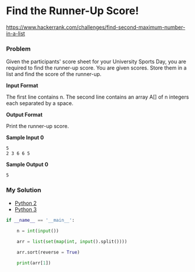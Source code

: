 # Find the Runner-Up Score!

https://www.hackerrank.com/challenges/find-second-maximum-number-in-a-list

### Problem

Given the participants' score sheet for your University Sports Day, you are required to find the runner-up score. 
You are given scores. Store them in a list and find the score of the runner-up.

**Input Format**

The first line contains n. The second line contains an array A[] of n integers each separated by a space.

**Output Format**

Print the runner-up score.

**Sample Input 0**
```
5
2 3 6 6 5
```

**Sample Output 0**
```
5
```

### My Solution

- [Python 2](python2.py)
- [Python 3](python3.py)
```python
if __name__ == '__main__':
    
    n = int(input())

    arr = list(set(map(int, input().split())))

    arr.sort(reverse = True)

    print(arr[1])
````